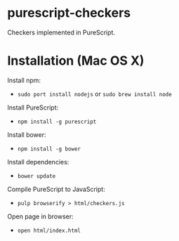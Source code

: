# purescript-checkers

Checkers implemented in PureScript.

# Installation (Mac OS X)

Install npm:

* `sudo port install nodejs` or `sudo brew install node`

Install PureScript:

* `npm install -g purescript`

Install bower:

* `npm install -g bower`

Install dependencies:

* `bower update`

Compile PureScript to JavaScript:

* `pulp browserify > html/checkers.js`

Open page in browser:

* `open html/index.html`
